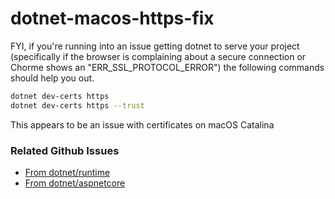 # dotnet-macos-https-fix

FYI, if you're running into an issue getting dotnet to serve your project (specifically if the browser is complaining about a secure connection or Chorme shows an "ERR_SSL_PROTOCOL_ERROR") the following commands should help you out.

```bash
dotnet dev-certs https
dotnet dev-certs https --trust
```

This appears to be an issue with certificates on macOS Catalina

### Related Github Issues
- [From dotnet/runtime](https://github.com/dotnet/runtime/issues/27132)
- [From dotnet/aspnetcore](https://github.com/dotnet/aspnetcore/issues/18236#issuecomment-573855891)
